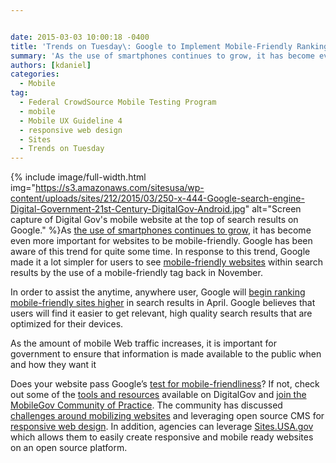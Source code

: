 ```yaml
---


date: 2015-03-03 10:00:18 -0400
title: 'Trends on Tuesday\: Google to Implement Mobile-Friendly Rankings'
summary: 'As the use of smartphones continues to grow, it has become even more important for websites to be mobile-friendly. Google has been aware of this trend for quite some time. In response to this trend, Google made it'
authors: [kdaniel]
categories:
  - Mobile
tag:
  - Federal CrowdSource Mobile Testing Program
  - mobile
  - Mobile UX Guideline 4
  - responsive web design
  - Sites
  - Trends on Tuesday
---
```



{% include image/full-width.html img="https://s3.amazonaws.com/sitesusa/wp-content/uploads/sites/212/2015/03/250-x-444-Google-search-engine-Digital-Government-21st-Century-DigitalGov-Android.jpg" alt="Screen capture of Digital Gov's mobile website at the top of search results on Google." %}As [the use of smartphones continues to grow](https://www.WHATEVER/2015/02/10/trends-on-tuesday-smartphone-growth-reaches-1-3-billion-in-2014/), it has become even more important for websites to be mobile-friendly. Google has been aware of this trend for quite some time. In response to this trend, Google made it a lot simpler for users to see [mobile-friendly websites](http://googlewebmastercentral.blogspot.com/2014/11/helping-users-find-mobile-friendly-pages.html?m=1) within search results by the use of a mobile-friendly tag back in November.

In order to assist the anytime, anywhere user, Google will [begin ranking mobile-friendly sites higher](http://thenextweb.com/insider/2015/02/26/google-will-rank-your-site-higher-if-its-mobile-friendly-starting-april-21/) in search results in April. Google believes that users will find it easier to get relevant, high quality search results that are optimized for their devices.

As the amount of mobile Web traffic increases, it is important for government to ensure that information is made available to the public when and how they want it

Does your website pass Google’s [test for mobile-friendliness](https://www.google.com/webmasters/tools/mobile-friendly/)? If not, check out some of the [tools and resources](https://www.WHATEVER/2013/06/11/responsive-design/) available on DigitalGov and [join the MobileGov Community of Practice](https://www.WHATEVER/communities/mobile/). The community has discussed [challenges around mobilizing websites](https://www.WHATEVER/2014/03/24/why-go-responsive-heres-what-feds-are-saying/) and leveraging open source CMS for [responsive web design](https://www.WHATEVER/2014/03/24/why-go-responsive-heres-what-feds-are-saying/). In addition, agencies can leverage [Sites.USA.gov](https://sites.usa.gov/) which allows them to easily create responsive and mobile ready websites on an open source platform.